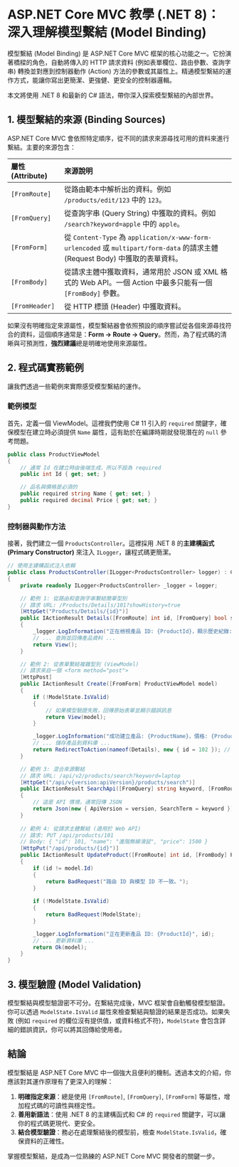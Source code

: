# ASP.NET Core MVC 教學 (.NET 8)：深入理解模型繫結 (Model Binding)

模型繫結 (Model Binding) 是 ASP.NET Core MVC 框架的核心功能之一。它扮演著橋樑的角色，自動將傳入的 HTTP 請求資料 (例如表單欄位、路由參數、查詢字串) 轉換並對應到控制器動作 (Action) 方法的參數或其屬性上。精通模型繫結的運作方式，能讓你寫出更簡潔、更強健、更安全的控制器邏輯。

本文將使用 .NET 8 和最新的 C# 語法，帶你深入探索模型繫結的內部世界。

## 1. 模型繫結的來源 (Binding Sources)

ASP.NET Core MVC 會依照特定順序，從不同的請求來源尋找可用的資料來進行繫結。主要的來源包含：

| 屬性 (Attribute) | 來源說明 |
| :--- | :--- |
| `[FromRoute]` | 從路由範本中解析出的資料。例如 `/products/edit/123` 中的 `123`。 |
| `[FromQuery]` | 從查詢字串 (Query String) 中獲取的資料。例如 `/search?keyword=apple` 中的 `apple`。 |
| `[FromForm]` | 從 `Content-Type` 為 `application/x-www-form-urlencoded` 或 `multipart/form-data` 的請求主體 (Request Body) 中獲取的表單資料。 |
| `[FromBody]` | 從請求主體中獲取資料，通常用於 JSON 或 XML 格式的 Web API。一個 Action 中最多只能有一個 `[FromBody]` 參數。 |
| `[FromHeader]` | 從 HTTP 標頭 (Header) 中獲取資料。 |

如果沒有明確指定來源屬性，模型繫結器會依照預設的順序嘗試從各個來源尋找符合的資料，這個順序通常是：**Form -> Route -> Query**。然而，為了程式碼的清晰與可預測性，**強烈建議**總是明確地使用來源屬性。

## 2. 程式碼實務範例

讓我們透過一些範例來實際感受模型繫結的運作。

### 範例模型

首先，定義一個 ViewModel。這裡我們使用 C# 11 引入的 `required` 關鍵字，確保模型在建立時必須提供 `Name` 屬性，這有助於在編譯時期就發現潛在的 `null` 參考問題。

```csharp
public class ProductViewModel
{
    // 通常 Id 在建立時由後端生成，所以不設為 required
    public int Id { get; set; }

    // 品名與價格是必須的
    public required string Name { get; set; }
    public required decimal Price { get; set; }
}
```

### 控制器與動作方法

接著，我們建立一個 `ProductsController`。這裡採用 .NET 8 的**主建構函式 (Primary Constructor)** 來注入 `ILogger`，讓程式碼更簡潔。

```csharp
// 使用主建構函式注入依賴
public class ProductsController(ILogger<ProductsController> logger) : Controller
{
    private readonly ILogger<ProductsController> _logger = logger;

    // 範例 1: 從路由和查詢字串繫結簡單型別
    // 請求 URL: /Products/Details/101?showHistory=true
    [HttpGet("Products/Details/{id}")]
    public IActionResult Details([FromRoute] int id, [FromQuery] bool showHistory = false)
    {
        _logger.LogInformation("正在檢視產品 ID: {ProductId}，顯示歷史紀錄: {ShowHistory}", id, showHistory);
        // ... 查詢並回傳產品資料 ...
        return View();
    }

    // 範例 2: 從表單繫結複雜型別 (ViewModel)
    // 請求來自一個 <form method="post">
    [HttpPost]
    public IActionResult Create([FromForm] ProductViewModel model)
    {
        if (!ModelState.IsValid)
        {
            // 如果模型驗證失敗，回傳原始表單並顯示錯誤訊息
            return View(model);
        }

        _logger.LogInformation("成功建立產品: {ProductName}，價格: {ProductPrice}", model.Name, model.Price);
        // ... 儲存產品到資料庫 ...
        return RedirectToAction(nameof(Details), new { id = 102 }); // 假設新產品 ID 是 102
    }

    // 範例 3: 混合來源繫結
    // 請求 URL: /api/v2/products/search?keyword=laptop
    [HttpGet("/api/v{version:apiVersion}/products/search")]
    public IActionResult SearchApi([FromQuery] string keyword, [FromRoute] string version)
    {
        // 這是 API 情境，通常回傳 JSON
        return Json(new { ApiVersion = version, SearchTerm = keyword });
    }
    
    // 範例 4: 從請求主體繫結 (適用於 Web API)
    // 請求: PUT /api/products/101
    // Body: { "id": 101, "name": "進階無線滑鼠", "price": 1500 }
    [HttpPut("/api/products/{id}")]
    public IActionResult UpdateProduct([FromRoute] int id, [FromBody] ProductViewModel model)
    {
        if (id != model.Id)
        {
            return BadRequest("路由 ID 與模型 ID 不一致。");
        }
        
        if (!ModelState.IsValid)
        {
            return BadRequest(ModelState);
        }

        _logger.LogInformation("正在更新產品 ID: {ProductId}", id);
        // ... 更新資料庫 ...
        return Ok(model);
    }
}
```

## 3. 模型驗證 (Model Validation)

模型繫結與模型驗證密不可分。在繫結完成後，MVC 框架會自動觸發模型驗證。你可以透過 `ModelState.IsValid` 屬性來檢查繫結與驗證的結果是否成功。如果失敗 (例如 `required` 的欄位沒有提供值，或資料格式不符)，`ModelState` 會包含詳細的錯誤資訊，你可以將其回傳給使用者。

## 結論

模型繫結是 ASP.NET Core MVC 中一個強大且便利的機制。透過本文的介紹，你應該對其運作原理有了更深入的理解：

1.  **明確指定來源**：總是使用 `[FromRoute]`, `[FromQuery]`, `[FromForm]` 等屬性，增加程式碼的可讀性與穩定性。
2.  **善用新語法**：使用 .NET 8 的主建構函式和 C# 的 `required` 關鍵字，可以讓你的程式碼更現代、更安全。
3.  **結合模型驗證**：務必在處理繫結後的模型前，檢查 `ModelState.IsValid`，確保資料的正確性。

掌握模型繫結，是成為一位熟練的 ASP.NET Core MVC 開發者的關鍵一步。
